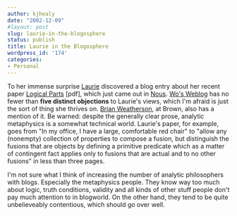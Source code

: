 ```yaml
---
author: kjhealy
date: "2002-12-09"
#layout: post
slug: laurie-in-the-blogosphere
status: publish
title: Laurie in the Blogosphere
wordpress_id: '174'
categories:
- Personal
---
```


To her immense surprise [Laurie](http://www.u.arizona.edu/~lapaul) discovered a blog entry about her recent paper [Logical Parts](http://fiachra.soc.arizona.edu/files/papers/lp-lp.pdf) [pdf], which just came out in [Nous](http://www.ingenta.com/journals/browse/bpl/nous). [Wo's Weblog](http://www.umsu.de/wo/index.php?p=1039278698) has no fewer than **five distinct objections** to Laurie's views, which I'm afraid is just the sort of thing she thrives on. [Brian Weatherson](http://philosophyweblog.blogspot.com/2002_12_01_philosophyweblog_archive.html#85651267), at Brown, also has a mention of it. Be warned: despite the generally clear prose, analytic metaphysics is a somewhat technical world. Laurie's paper, for example, goes from "In my office, I have a large, comfortable red chair" to "allow any (nonempty) collection of properties to compose a fusion, but distinguish the fusions that are objects by defining a primitive predicate which as a matter of contingent fact applies only to fusions that are actual and to no other fusions" in less than three pages.

I'm not sure what I think of increasing the number of analytic philosophers with blogs. Especially the metaphysics people. They know way too much about logic, truth conditions, validity and all kinds of other stuff people don't pay much attention to in blogworld. On the other hand, they tend to be quite unbelieveably contentious, which should go over well.
